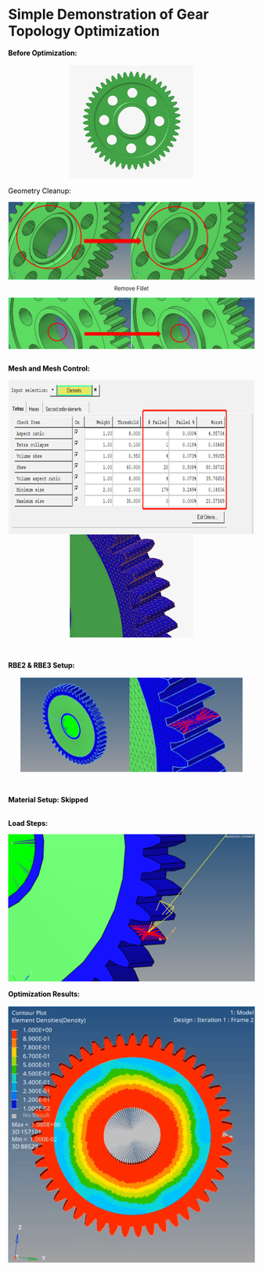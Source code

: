 # Simple Demonstration of Gear Topology Optimization

<span style="color:black"> <b>Before Optimization:</b><br><br>
<img src="Gear_Original_Model.png" alt="Gear_Original_Model" style="width: 50%; max-width: auto; display: block; margin: 0 auto;"><br>
<span style="color:black"> Geometry Cleanup:
<div style="max-height: 300px; overflow-y: auto;">
  <img src="Gear_Topo_GC_1.png" alt="Gear_Topo_GC_1" style="display: block; margin-bottom: 10px;">
  <p style="font-size:0.8em; text-align: center;">Remove Fillet</p>
  <img src="Gear_Topo_GC_2.png" alt="Gear_Topo_GC_2" style="display: block; margin-bottom: 10px;">
  <p style="font-size:0.8em; text-align: center;">Define Center Points of Circles</p>
  <img src="Gear_Topo_GC_3.png" alt="Gear_Topo_GC_3" style="display: block; margin-bottom: 10px;">
  <p style="font-size:0.8em; text-align: center;">Create Construction Surface</p>
  <img src="Gear_Topo_GC_4.png" alt="Gear_Topo_GC_4" style="display: block; margin-bottom: 10px;">
  <p style="font-size:0.8em; text-align: center;">Surface Cut</p>
  <img src="Gear_Topo_GC_5.png" alt="Gear_Topo_GC_5" style="display: block; margin-bottom: 10px;">
  <p style="font-size:0.8em; text-align: center;">Delete Construction Surface</p>
  <img src="Gear_Topo_GC_6.png" alt="Gear_Topo_GC_6" style="display: block; margin-bottom: 10px;">
  <p style="font-size:0.8em; text-align: center;">Delete Solid</p>
  <img src="Gear_Topo_GC_7.png" alt="Gear_Topo_GC_7" style="display: block; margin-bottom: 10px;">
  <p style="font-size:0.8em; text-align: center;">Create Surfaces from Lines</p>
  <img src="Gear_Topo_GC_8.png" alt="Gear_Topo_GC_8" style="display: block; margin-bottom: 10px;">
  <p style="font-size:0.8em; text-align: center;">Create a Solid from Surfaces (Design Space)</p>
</div><br>


<span style="color:black"> <b>Mesh and Mesh Control:</b>
<div style="display: flex; overflow-x: auto; white-space: nowrap;">
  <img src="Gear_Mesh_Control_1.png" alt="Mesh_Control_1" style="margin-right: 10px;">
  <img src="Gear_Mesh_Control_2.png" alt="Mesh_Control_2" style="margin-right: 10px;">
  <img src="Gear_Mesh_Control_3.png" alt="Mesh_Control_3" style="margin-right: 10px;">
</div>
<img src="Gear_Mesh_Details.png" alt="Mesh_Detail" style="width: 50%; max-width: auto; display: block; margin: 0 auto;"><br><br>

  
  
<span style="color:black"> <b>RBE2 & RBE3 Setup:</b><br><br>
<img src="Gear_RBE2_3.png" alt="RBE" style="width: 90%; max-width: auto; display: block; margin: 0 auto;"><br><br>


<span style="color:black"> <b>Material Setup: Skipped</b><br><br>

<span style="color:black"> <b>Load Steps:</b>
<div style="max-height: 300px; overflow-y: auto;">
  <img src="Gear_Load_Step_1.png" alt="Gear_Load_Step_1" style="display: block; margin-bottom: 10px;">
  <p style="font-size:0.8em; text-align: center;">Load Applied</p>
  <img src="Gear_Load_Step_2.png" alt="Gear_Load_Step_2" style="display: block; margin-bottom: 10px;">
  <p style="font-size:0.8em; text-align: center;">Single Point Constraint</p>
  <img src="Gear_Load_Step_3.png" alt="Gear_Load_Step_3" style="display: block; margin-bottom: 10px;">
  <p style="font-size:0.8em; text-align: center;">Model Constraint</p>
  <img src="Gear_Load_Step_4.png" alt="Gear_Load_Step_4" style="display: block; margin-bottom: 10px;">
  <p style="font-size:0.8em; text-align: center;">Load Steps</p>
</div><br>
<span style="color:black"> <b>Optimization Results:</b><br><br>
<img src="Gear_Topo_Result.gif" alt="Gear_Result">
